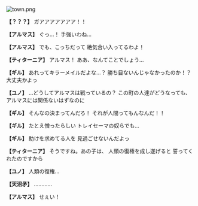 
![town.png](../images/backgrounds/town.png)

**【？？？】**
ガアアアアアアア！！

**【アルマス】**
ぐっ…！
手強いわね…

**【アルマス】**
でも、こっちだって
絶気合い入ってるわよ！

**【ティターニア】**
アルマス！
ああ、なんてことでしょう…

**【ギル】**
あれってキラーメイルだよな…？
勝ち目ないんじゃなかったのか！？
大丈夫かよっ

**【ユノ】**
…どうしてアルマスは戦っているの？
この町の人達がどうなっても、
アルマスには関係ないはずなのに

**【ギル】**
そんなの決まってんだろ！
それが人間ってもんなんだ！！

**【ギル】**
たとえ憎ったらしい
トレイセーマの奴らでも…

**【ギル】**
助けを求めてる人を
見過ごせないんだよっ

**【ティターニア】**
そうですね。あの子は、
人類の復権を成し遂げると
誓ってくれたのですから

**【ユノ】**
人類の復権…

**【天沼矛】**
…………

**【アルマス】**
せぇい！
